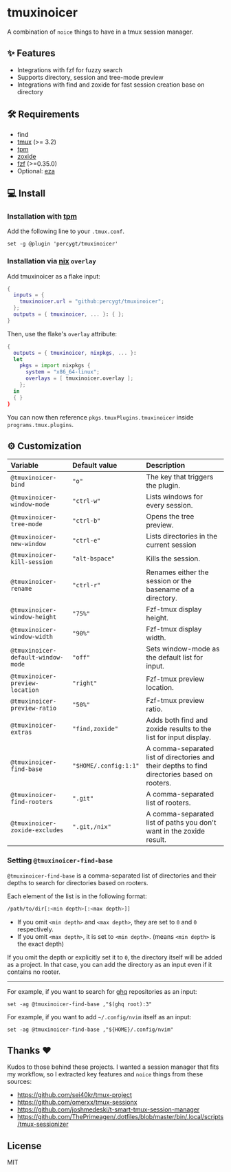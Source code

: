 # tmuxinoicer

A combination of `noice` things to have in a tmux session manager.

## ✨ Features

- Integrations with fzf for fuzzy search
- Supports directory, session and tree-mode preview
- Integrations with find and zoxide for fast session creation base on directory

## 🛠️ Requirements

- find
- [tmux](https://github.com/tmux/tmux) (>= 3.2)
- [tpm](https://github.com/tmux-plugins/tpm)
- [zoxide](https://github.com/ajeetdsouza/zoxide)
- [fzf](https://github.com/junegunn/fzf) (>=0.35.0)
- Optional: [eza](https://github.com/eza-community/eza)

## 💻 Install

### Installation with [tpm](https://github.com/tmux-plugins/tpm)

Add the following line to your `.tmux.conf`.

```tmux
set -g @plugin 'percygt/tmuxinoicer'
```

### Installation via [nix](https://github.com/NixOS/nix) `overlay`

Add tmuxinoicer as a flake input:

```nix
{
  inputs = {
    tmuxinoicer.url = "github:percygt/tmuxinoicer";
  };
  outputs = { tmuxinoicer, ... }: { };
}
```

Then, use the flake's `overlay` attribute:

```nix
{
  outputs = { tmuxinoicer, nixpkgs, ... }:
  let
    pkgs = import nixpkgs {
      system = "x86_64-linux";
      overlays = [ tmuxinoicer.overlay ];
    };
  in
  { }
}
```

You can now then reference `pkgs.tmuxPlugins.tmuxinoicer` inside
`programs.tmux.plugins`.

## ⚙️ Customization

| Variable                           | Default value         | Description                                                                                  |
| :--------------------------------- | :-------------------- | :------------------------------------------------------------------------------------------- |
| `@tmuxinoicer-bind`                | `"o"`                 | The key that triggers the plugin.                                                            |
| `@tmuxinoicer-window-mode`         | `"ctrl-w"`            | Lists windows for every session.                                                             |
| `@tmuxinoicer-tree-mode`           | `"ctrl-b"`            | Opens the tree preview.                                                                      |
| `@tmuxinoicer-new-window`          | `"ctrl-e"`            | Lists directories in the current session                                                     |
| `@tmuxinoicer-kill-session`        | `"alt-bspace"`        | Kills the session.                                                                           |
| `@tmuxinoicer-rename`              | `"ctrl-r"`            | Renames either the session or the basename of a directory.                                   |
| `@tmuxinoicer-window-height`       | `"75%"`               | Fzf-tmux display height.                                                                     |
| `@tmuxinoicer-window-width`        | `"90%"`               | Fzf-tmux display width.                                                                      |
| `@tmuxinoicer-default-window-mode` | `"off"`               | Sets window-mode as the default list for input.                                              |
| `@tmuxinoicer-preview-location`    | `"right"`             | Fzf-tmux preview location.                                                                   |
| `@tmuxinoicer-preview-ratio`       | `"50%"`               | Fzf-tmux preview ratio.                                                                      |
| `@tmuxinoicer-extras`              | `"find,zoxide"`       | Adds both find and zoxide results to the list for input display.                             |
| `@tmuxinoicer-find-base`           | `"$HOME/.config:1:1"` | A comma-separated list of directories and their depths to find directories based on rooters. |
| `@tmuxinoicer-find-rooters`        | `".git"`              | A comma-separated list of rooters.                                                           |
| `@tmuxinoicer-zoxide-excludes`     | `".git,/nix"`         | A comma-separated list of paths you don't want in the zoxide result.                         |

### Setting `@tmuxinoicer-find-base`

`@tmuxinoicer-find-base` is a comma-separated list of directories and their
depths to search for directories based on rooters.

Each element of the list is in the following format:

```bash
/path/to/dir[:<min depth>[:<max depth>]]
```

- If you omit `<min depth>` and `<max depth>`, they are set to `0` and `0`
  respectively.
- If you omit `<max depth>`, it is set to `<min depth>`. (means `<min depth>` is
  the exact depth)

If you omit the depth or explicitly set it to `0`, the directory itself will be
added as a project. In that case, you can add the directory as an input even if
it contains no rooter.

---

For example, if you want to search for [ghq](https://github.com/x-motemen/ghq)
repositories as an input:

```tmux
set -ag @tmuxinoicer-find-base ,"$(ghq root):3"
```

For example, if you want to add `~/.config/nvim` itself as an input:

```tmux
set -ag @tmuxinoicer-find-base ,"${HOME}/.config/nvim"
```

## Thanks ❤️

Kudos to those behind these projects. I wanted a session manager that fits my
workflow, so I extracted key features and `noice` things from these sources:

- https://github.com/sei40kr/tmux-project
- https://github.com/omerxx/tmux-sessionx
- https://github.com/joshmedeski/t-smart-tmux-session-manager
- https://github.com/ThePrimeagen/.dotfiles/blob/master/bin/.local/scripts/tmux-sessionizer

## License

MIT
